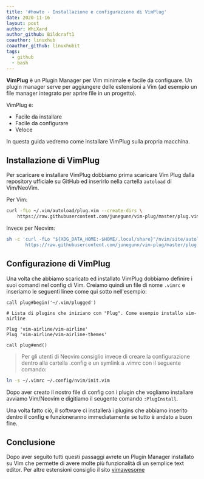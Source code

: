 ```yaml
---
title: '#howto - Installazione e configurazione di VimPlug'
date: 2020-11-16
layout: post
author: WhiXard
author_github: Bildcraft1
coauthor: linuxhub
coauthor_github: linuxhubit
tags:
  - github  
  - bash
---
```

**VimPlug** è un Plugin Manager per Vim minimale e facile da configuare. Un plugin manager serve per aggiungere delle estensioni a Vim (ad esempio un file manager integrato per aprire file in un progetto).

VimPlug è:

* Facile da installare
* Facile da configurare
* Veloce

In questa guida vedremo come installare VimPlug sulla propria macchina.

## Installazione di VimPlug

Per scaricare e installare VimPlug dobbiamo prima scaricare Vim Plug dalla repository ufficiale su GitHub ed inserirlo nella cartella `autoload` di Vim/NeoVim.

Per Vim:
```bash
curl -fLo ~/.vim/autoload/plug.vim --create-dirs \
    https://raw.githubusercontent.com/junegunn/vim-plug/master/plug.vim
```

Invece per Neovim:
```bash
sh -c 'curl -fLo "${XDG_DATA_HOME:-$HOME/.local/share}"/nvim/site/autoload/plug.vim --create-dirs \
       https://raw.githubusercontent.com/junegunn/vim-plug/master/plug.vim'
```

## Configurazione di VimPlug

Una volta che abbiamo scaricato ed installato VimPlug dobbiamo definire i suoi comandi nel config di Vim. Creiamo quindi un file di nome `.vimrc` e inseriamo le seguenti linee come qui sotto nell'esempio:
```vim
call plug#begin('~/.vim/plugged')

# Lista di plugins che iniziano con "Plug". Come esempio installo vim-airline

Plug 'vim-airline/vim-airline'
Plug 'vim-airline/vim-airline-themes'

call plug#end()
```

> Per gli utenti di Neovim consiglio invece di creare la configurazione dentro alla cartella .config e un symlink a .vimrc con il seguente comando:

```bash
ln -s ~/.vimrc ~/.config/nvim/init.vim
```

Dopo aver creato il nostro file di config con i plugin che vogliamo installare avviamo Vim/Neovim e digitiamo il seugente comando `:PlugInstall`.

Una volta fatto ciò, il software ci installerà i plugins che abbiamo inserito dentro il config e funzioneranno immediatamente se tutto è andato a buon fine.

## Conclusione

Dopo aver seguito tutti questi passaggi avrete un Plugin Manager installato su Vim che permette di avere molte più funzionalità di un semplice text editor. Per altre estensioni consiglio il sito
<a href="https://vimawesome.com/">vimawesome</a>


